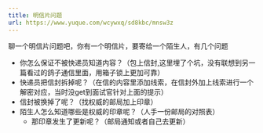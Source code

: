 ```yaml
---
title: 明信片问题
url: https://www.yuque.com/wcywxq/sd8kbc/mnsw3z
---
```


聊一个明信片问题吧，你有一个明信片，要寄给一个陌生人，有几个问题

- 你怎么保证不被快递员知道内容？（包上信封,这里埋了个坑，没有联想到另一篇看过的鸽子通信里面，用箱子锁上更加可靠）
- 快递员把信封拆掉呢？（在信的内容里添加线索，在信封外加上线索进行一个解密对应，当时没get到面试官针对上面的提示）
- 信封被换掉了呢？（找权威的邮局加上印章）
- 陌生人怎么知道哪些是权威的印章呢？（人手一份邮局的对照表）
  - 那印章发生了更新呢？（邮局通知或者自己去更新）
